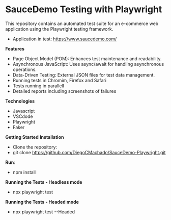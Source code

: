 # SauceDemo Testing with Playwright
This repository contains an automated test suite for an e-commerce web application using the Playwright testing framework. 
* Application in test: https://www.saucedemo.com/

**Features**
* Page Object Model (POM): Enhances test maintenance and readability.
* Asynchronous JavaScript: Uses async/await for handling asynchronous operations.
* Data-Driven Testing: External JSON files for test data management.
* Running tests in Chromim, Firefox and Safari
* Tests running in parallell
* Detailed reports including screenshots of failures

**Technologies**
* Javascript
* VSCdode
* Playwright
* Faker

**Getting Started**
**Installation**
* Clone the repository:
* git clone https://github.com/DiegoCMachado/SauceDemo-Playwright.git

**Run**:
* npm install

**Running the Tests - Headless mode**
* npx playwright test

**Running the Tests - Headed mode**
* npx playwright test --Headed
